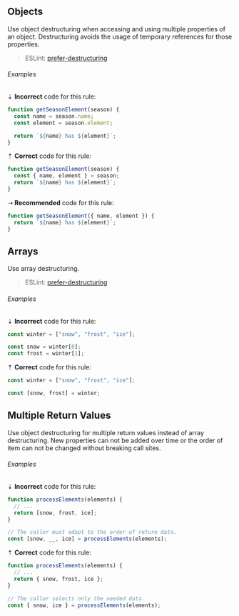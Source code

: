 ## Objects

Use object destructuring when accessing and using multiple properties of an object. Destructuring avoids the usage of temporary references for those properties.

> ESLint: [prefer-destructuring][eslint/prefer-destructuring]

###### Examples

⇣ **Incorrect** code for this rule:

```js
function getSeasonElement(season) {
  const name = season.name;
  const element = season.element;

  return `${name} has ${element}`;
}
```

⇡ **Correct** code for this rule:

```js
function getSeasonElement(season) {
  const { name, element } = season;
  return `${name} has ${element}`;
}
```

⇢ **Recommended** code for this rule:

```js
function getSeasonElement({ name, element }) {
  return `${name} has ${element}`;
}
```

## Arrays

Use array destructuring.

> ESLint: [prefer-destructuring][eslint/prefer-destructuring]

###### Examples

⇣ **Incorrect** code for this rule:

```js
const winter = ["snow", "frost", "ice"];

const snow = winter[0];
const frost = winter[1];
```

⇡ **Correct** code for this rule:

```js
const winter = ["snow", "frost", "ice"];

const [snow, frost] = winter;
```

## Multiple Return Values

Use object destructuring for multiple return values instead of array destructuring. New properties can not be added over time or the order of item can not be changed without breaking call sites.

###### Examples

⇣ **Incorrect** code for this rule:

```js
function processElements(elements) {
  // ...
  return [snow, frost, ice];
}

// The caller must adapt to the order of return data.
const [snow, __, ice] = processElements(elements);
```

⇡ **Correct** code for this rule:

```js
function processElements(elements) {
  // ...
  return { snow, frost, ice };
}

// The caller selects only the needed data.
const { snow, ice } = processElements(elements);
```

[eslint/prefer-destructuring]: https://eslint.org/docs/rules/prefer-destructuring
